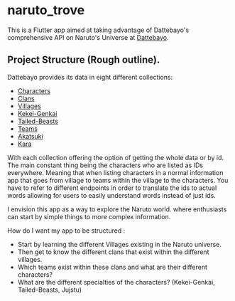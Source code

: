 # naruto_trove

This is a Flutter app aimed at taking advantage of Dattebayo's comprehensive API on Naruto's Universe at [Dattebayo](https://api-dattebayo.vercel.app/docs#clans).

## Project Structure (Rough outline).

Dattebayo provides its data in eight different collections:

- [Characters](https://dattebayo-api.onrender.com/characters)
- [Clans](https://dattebayo-api.onrender.com/clans)
- [Villages](https://dattebayo-api.onrender.com/villages)
- [Kekei-Genkai](https://dattebayo-api.onrender.com/kekkei-genkai)
- [Tailed-Beasts](https://dattebayo-api.onrender.com/tailed-beasts)
- [Teams](https://dattebayo-api.onrender.com/teams)
- [Akatsuki](https://dattebayo-api.onrender.com/akatsuki)
- [Kara](https://dattebayo-api.onrender.com/kara)

With each collection offering the option of getting the whole data or by id.
The main constant thing being the characters who are listed as IDs everywhere. Meaning that when listing characters in a normal information app that goes from village to teams within the village to the characters. You have to refer to different endpoints in order to translate the ids to actual words allowing for users to easily understand words instead of just ids.

I envision this app as a way to explore the Naruto world. where enthusiasts can start by simple things to more complex information.

How do I want my app to be structured :
  - Start by learning the different Villages existing in the Naruto universe.
  - Then get to know the different clans that exist within the different villages.
  - Which teams exist within these clans and what are their different characters?
  - What are the different specialties of the characters? (Kekei-Genkai, Tailed-Beasts, Jujstu) 
